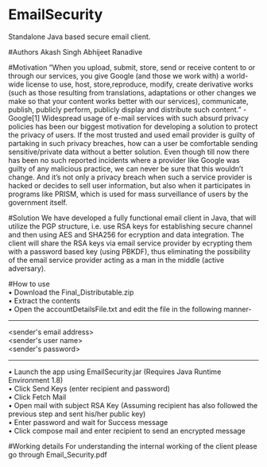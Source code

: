 # EmailSecurity
Standalone Java based secure email client.

#Authors
Akash Singh
Abhijeet Ranadive


#Motivation
”When you upload, submit, store, send or receive content to or through our services, you give Google (and those we work with) a world- wide license to use, host, store,reproduce, modify, create derivative works (such as those resulting from translations, adaptations or other changes we make so that your content works better with our services), communicate, publish, publicly perform, publicly display and distribute such content.” -Google[1]
Widespread usage of e-mail services with such absurd privacy policies has been our biggest motivation for developing a solution to protect the privacy of users. If the most trusted and used email provider is guilty of partaking in such privacy breaches, how can a user be comfortable sending sensitive/private data without a better solution. Even though till now there has been no such reported incidents where a provider like Google was guilty of any malicious practice, we can never be sure that this wouldn’t change. And it’s not only a privacy breach when such a service provider is hacked or decides to sell user information, but also when it participates in programs like PRISM, which is used for mass surveillance of users by the government itself.

#Solution
We have developed a fully functional email client in Java, that will utilize the PGP structure, i.e. use RSA keys for establishing secure channel and then using AES and SHA256 for ecryption and data integration. The client will share the RSA keys via email service provider by ecrypting them with a password based key (using PBKDF), thus eliminating the possibility of the email service provider acting as a man in the middle (active adversary).

#How to use<br>
• Download the Final_Distributable.zip<br>
• Extract the contents<br>
• Open the accountDetailsFile.txt and edit the file in the following manner-<br>
<hr>
&lt;sender's email address><br>
&lt;sender's user name><br>
&lt;sender's password><br>
<hr>
• Launch the app using EmailSecurity.jar (Requires Java Runtime Environment 1.8)<br>
• Click Send Keys (enter recipient and password)<br>
• Click Fetch Mail<br>
• Open mail with subject RSA Key (Assuming recipient has also followed the previous step and sent his/her public key)<br>
• Enter password and wait for Success message<br>
• Click compose mail and enter recipient to send an encrypted message<br>

#Working details
For understanding the internal working of the client please go through Email_Security.pdf

